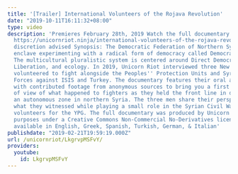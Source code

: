 ```yaml
---
title: '[Trailer] International Volunteers of the Rojava Revolution'
date: "2019-10-11T16:11:32+08:00"
type: video
description: 'Premieres February 28th, 2019 Watch the full documentary for free at
  https://unicornriot.ninja/international-volunteers-of-the-rojava-revolution/ Viewer
  discretion advised Synopsis: The Democratic Federation of Northern Syria is an autonomous
  enclave experimenting with a radical form of democracy called Democratic Confederalism.
  The multicultural pluralistic system is centered around Direct Democracy, Women''s
  Liberation, and ecology. In 2019, Unicorn Riot interviewed three New Yorkers who
  volunteered to fight alongside the Peoples'' Protection Units and Syrian Democratic
  Forces against ISIS and Turkey. The documentary features their oral accounts overlaid
  with contributed footage from anonymous sources to bring you a first person point
  of view of what happened to fighters as they held the front line in defense of Rojava,
  an autonomous zone in northern Syria. The three men share their perspectives of
  what they witnessed while playing a small role in the Syrian Civil War as international
  volunteers for the YPG. The full documentary was produced by Unicorn Riot for educational
  purposes under a Creative Commons Non-Commercial No-Derivatives license. Subtitles
  available in English, Greek, Spanish, Turkish, German, & Italian'
publishdate: "2019-02-21T19:59:19.000Z"
url: /unicornriot/LkgrvpMSFvY/
providers:
  youtube:
    id: LkgrvpMSFvY
---
```

